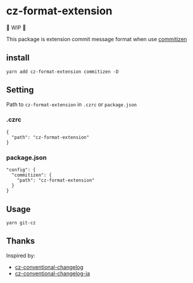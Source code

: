 # cz-format-extension

🚧 WIP 🚧

This package is extension commit message format when use [commitizen](https://github.com/commitizen/cz-cli)

## install

```
yarn add cz-format-extension commitizen -D
```

## Setting

Path to `cz-format-extension` in `.czrc` or `package.json`

### .czrc

```
{
  "path": "cz-format-extension"
}
```

### package.json
```
"config": {
  "commitizen": {
    "path": "cz-format-extension"
  }
}
```

## Usage
```
yarn git-cz
```

## Thanks
Inspired by:

- [cz-conventional-changelog](https://github.com/commitizen/cz-conventional-changelog)
- [cz-conventional-changelog-ja](https://github.com/AquiTCD/cz-conventional-changelog-ja)